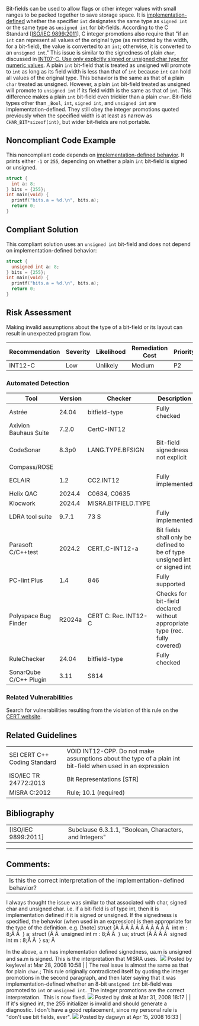 Bit-fields can be used to allow flags or other integer values with small ranges to be packed together to save storage space.
It is [implementation-defined](BB.-Definitions_87152273.html#BB.Definitions-implementationdefinedbehavior) whether the specifier `int` designates the same type as `signed int` or the same type as `unsigned int` for bit-fields. According to the C Standard \[[ISO/IEC 9899:2011](AA.-Bibliography_87152170.html#AA.Bibliography-ISO-IEC9899-2011)\], C integer promotions also require that "if an `int` can represent all values of the original type (as restricted by the width, for a bit-field), the value is converted to an `int`; otherwise, it is converted to an `unsigned int`."
This issue is similar to the signedness of plain `char`, discussed in [INT07-C. Use only explicitly signed or unsigned char type for numeric values](INT07-C_%20Use%20only%20explicitly%20signed%20or%20unsigned%20char%20type%20for%20numeric%20values). A plain `int` bit-field that is treated as unsigned will promote to `int` as long as its field width is less than that of `int` because `int` can hold all values of the original type. This behavior is the same as that of a plain `char` treated as unsigned. However, a plain `int` bit-field treated as unsigned will promote to `unsigned int` if its field width is the same as that of `int`. This difference makes a plain `int` bit-field even trickier than a plain `char`.
Bit-field types other than `_Bool`, `int`, `signed int`, and `unsigned int` are implementation-defined. They still obey the integer promotions quoted previously when the specified width is at least as narrow as `CHAR_BIT*sizeof(int)`, but wider bit-fields are not portable.
## Noncompliant Code Example
This noncompliant code depends on [implementation-defined behavior](BB.-Definitions_87152273.html#BB.Definitions-implementation-definedbehavior). It prints either `-1` or `255`, depending on whether a plain `int` bit-field is signed or unsigned.
``` c
struct {
  int a: 8;
} bits = {255};
int main(void) {
  printf("bits.a = %d.\n", bits.a);
  return 0;
}
```
## Compliant Solution
This compliant solution uses an `unsigned int` bit-field and does not depend on implementation-defined behavior:
``` c
struct {
  unsigned int a: 8;
} bits = {255};
int main(void) {
  printf("bits.a = %d.\n", bits.a);
  return 0;
}
```
## Risk Assessment
Making invalid assumptions about the type of a bit-field or its layout can result in unexpected program flow.

| Recommendation | Severity | Likelihood | Remediation Cost | Priority | Level |
| ----|----|----|----|----|----|
| INT12-C | Low | Unlikely | Medium | P2 | L3 |

### Automated Detection

| Tool | Version | Checker | Description |
| ----|----|----|----|
| Astrée | 24.04 | bitfield-type | Fully checked |
| Axivion Bauhaus Suite | 7.2.0 | CertC-INT12 |  |
| CodeSonar | 8.3p0 | LANG.TYPE.BFSIGN | Bit-field signedness not explicit |
| Compass/ROSE |  |  |  |
| ECLAIR | 1.2 | CC2.INT12 | Fully implemented |
| Helix QAC | 2024.4 | C0634, C0635 |  |
| Klocwork | 2024.4 | MISRA.BITFIELD.TYPE |  |
| LDRA tool suite | 9.7.1 | 73 S | Fully implemented |
| Parasoft C/C++test | 2024.2 | CERT_C-INT12-a | Bit fields shall only be defined to be of type unsigned int or signed int |
| PC-lint Plus | 1.4 | 846 | Fully supported |
| Polyspace Bug Finder | R2024a | CERT C: Rec. INT12-C | Checks for bit-field declared without appropriate type (rec. fully covered) |
| RuleChecker | 24.04 | bitfield-type | Fully checked |
| SonarQube C/C++ Plugin | 3.11 | S814 |  |

### Related Vulnerabilities
Search for vulnerabilities resulting from the violation of this rule on the [CERT website](https://www.kb.cert.org/vulnotes/bymetric?searchview&query=FIELD+KEYWORDS+contains+INT12-C).
## Related Guidelines

|  |  |
| ----|----|
| SEI CERT C++ Coding Standard | VOID INT12-CPP. Do not make assumptions about the type of a plain int bit-field when used in an expression |
| ISO/IEC TR 24772:2013 | Bit Representations [STR] |
| MISRA C:2012 | Rule; 10.1 (required) |

## Bibliography

|  |  |
| ----|----|
| [ISO/IEC 9899:2011] | Subclause 6.3.1.1, "Boolean, Characters, and Integers" |

------------------------------------------------------------------------
[](../c/INT10-C_%20Do%20not%20assume%20a%20positive%20remainder%20when%20using%20the%20%%20operator) [](../c/Rec_%2004_%20Integers%20_INT_) [](https://wiki.sei.cmu.edu/confluence/pages/viewpage.action?pageId=87152374)
## Comments:

|  |
| ----|
| Is this the correct interpretation of the implementation-defined behavior?
I always thought the issue was similar to that associated with char, signed char and unsigned char. i.e. if a bit-field is of type int, then it is implementation defined if it is signed or unsigned. If the signedness is specified, the behavior (when used in an expression) is then appropriate for the type of the definition. e.g.
[!note]
struct {Â Â Â Â Â Â Â Â Â Â Â  int m : 8;Â Â  } a;
struct {Â Â  unsigned int m : 8;Â Â  } ua;
struct {Â Â Â Â  signed int m : 8;Â Â  } sa;
Â 

In the above, a.m has implementation defined signedness, ua.m is unsigned and sa.m is signed.
This is the interpretation that MISRA uses. 
![](images/icons/contenttypes/comment_16.png) Posted by keylevel at Mar 28, 2008 10:58
\| \|
The real issue is almost the same as that for plain `char`.; This rule originally contradicted itself by quoting the integer promotions in the second paragraph, and then later saying that it was implementation-defined whether an 8-bit `unsigned int` bit-field was promoted to `int` or `unsigned int`.  The integer promotions are the correct interpretation.  This is now fixed.
![](images/icons/contenttypes/comment_16.png) Posted by dmk at Mar 31, 2008 18:17
\| \|
If it's signed int, the 255 initializer is invalid and should generate a diagnostic.
I don't have a good replacement, since my personal rule is "don't use bit fields, ever".
![](images/icons/contenttypes/comment_16.png) Posted by dagwyn at Apr 15, 2008 16:33
\|
